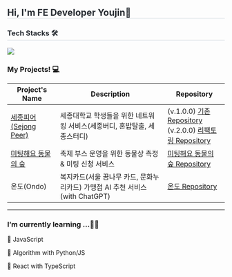 <h2 style="border-bottom: 1px solid #d8dee4; color: #282d33;"> Hi, I'm FE Developer Youjin🙌 </h2> 

<h3 style="border-bottom: 1px solid #d8dee4; color: #282d33;"> Tech Stacks 🛠️ </h3>
<a href="https://skillicons.dev">
<img src="https://skillicons.dev/icons?i=js,ts,html,css,py,react,redux,styledcomponents,tailwind,figma,git,github,notion" /> 
</a>

<h3> My Projects! 💻</h3>

| Project's Name            | Description                                                             | Repository                                                                                                      |
|---------------------------|-------------------------------------------------------------------------|-----------------------------------------------------------------------------------------------------------------|
| [세종피어(Sejong Peer)](https://sejongpeer.co.kr/)     | 세종대학교 학생들을 위한 네트워킹 서비스(세종버디, 혼밥탈출, 세종스터디)                                 | (v.1.0.0) [기존 Repository](https://github.com/SejongPeer/SejongPeerFront) <br> (v.2.0.0) [리팩토링 Repository](https://github.com/SejongPeer/peer_v2) |
| [미팅해요 동물의 숲](https://animalmeeting.vercel.app/)        | 축제 부스 운영을 위한 동물상 측정 & 미팅 신청 서비스                     | [미팅해요 동물의 숲 Repository](https://github.com/animal-meeting-re/front)                                       |
| 온도(Ondo)                | 복지카드(서울 꿈나무 카드, 문화누리카드) 가맹점 AI 추천 서비스 (with ChatGPT) | [온도 Repository](https://github.com/SeSACthon-Ondo/Ondo)                                                       |



----
<h3> I’m currently learning ...🙋‍♀️</h3>
<p> 📌 JavaScript </p>
<p> 📌 Algorithm with Python/JS </p>
<p> 📌 React with TypeScript </p>
    
</div>
    
    
    

<!--
**Youjiiin/Youjiiin** is a ✨ _special_ ✨ repository because its `README.md` (this file) appears on your GitHub profile.

Here are some ideas to get you started:

- 🔭 I’m currently working on ...
- 🌱 I’m currently learning ...
- 👯 I’m looking to collaborate on ...
- 🤔 I’m looking for help with ...
- 💬 Ask me about ...
- 📫 How to reach me: ...
- 😄 Pronouns: ...
- ⚡ Fun fact: ...
-->
